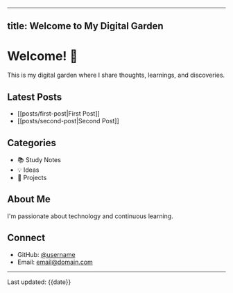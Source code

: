 
---
title: Welcome to My Digital Garden
---

# Welcome! 👋

This is my digital garden where I share thoughts, learnings, and discoveries.

## Latest Posts
- [[posts/first-post|First Post]]
- [[posts/second-post|Second Post]]

## Categories
- 📚 Study Notes
- 💡 Ideas
- 🔨 Projects

## About Me
I'm passionate about technology and continuous learning.

## Connect
- GitHub: [@username](https://github.com/username)
- Email: email@domain.com

---
Last updated: {{date}}